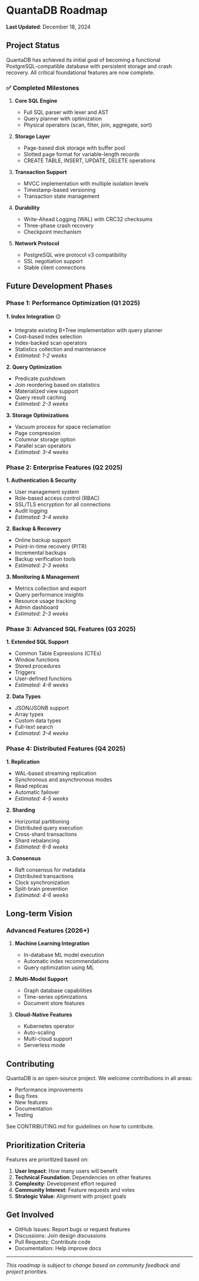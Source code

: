 # QuantaDB Roadmap

**Last Updated**: December 18, 2024

## Project Status

QuantaDB has achieved its initial goal of becoming a functional PostgreSQL-compatible database with persistent storage and crash recovery. All critical foundational features are now complete.

### ✅ Completed Milestones

1. **Core SQL Engine**
   - Full SQL parser with lexer and AST
   - Query planner with optimization
   - Physical operators (scan, filter, join, aggregate, sort)

2. **Storage Layer**
   - Page-based disk storage with buffer pool
   - Slotted page format for variable-length records
   - CREATE TABLE, INSERT, UPDATE, DELETE operations

3. **Transaction Support**
   - MVCC implementation with multiple isolation levels
   - Timestamp-based versioning
   - Transaction state management

4. **Durability**
   - Write-Ahead Logging (WAL) with CRC32 checksums
   - Three-phase crash recovery
   - Checkpoint mechanism

5. **Network Protocol**
   - PostgreSQL wire protocol v3 compatibility
   - SSL negotiation support
   - Stable client connections

## Future Development Phases

### Phase 1: Performance Optimization (Q1 2025)

**1. Index Integration** 🟡
- Integrate existing B+Tree implementation with query planner
- Cost-based index selection
- Index-backed scan operators
- Statistics collection and maintenance
- *Estimated: 1-2 weeks*

**2. Query Optimization**
- Predicate pushdown
- Join reordering based on statistics
- Materialized view support
- Query result caching
- *Estimated: 2-3 weeks*

**3. Storage Optimizations**
- Vacuum process for space reclamation
- Page compression
- Columnar storage option
- Parallel scan operators
- *Estimated: 3-4 weeks*

### Phase 2: Enterprise Features (Q2 2025)

**1. Authentication & Security**
- User management system
- Role-based access control (RBAC)
- SSL/TLS encryption for all connections
- Audit logging
- *Estimated: 3-4 weeks*

**2. Backup & Recovery**
- Online backup support
- Point-in-time recovery (PITR)
- Incremental backups
- Backup verification tools
- *Estimated: 2-3 weeks*

**3. Monitoring & Management**
- Metrics collection and export
- Query performance insights
- Resource usage tracking
- Admin dashboard
- *Estimated: 2-3 weeks*

### Phase 3: Advanced SQL Features (Q3 2025)

**1. Extended SQL Support**
- Common Table Expressions (CTEs)
- Window functions
- Stored procedures
- Triggers
- User-defined functions
- *Estimated: 4-6 weeks*

**2. Data Types**
- JSON/JSONB support
- Array types
- Custom data types
- Full-text search
- *Estimated: 3-4 weeks*

### Phase 4: Distributed Features (Q4 2025)

**1. Replication**
- WAL-based streaming replication
- Synchronous and asynchronous modes
- Read replicas
- Automatic failover
- *Estimated: 4-5 weeks*

**2. Sharding**
- Horizontal partitioning
- Distributed query execution
- Cross-shard transactions
- Shard rebalancing
- *Estimated: 6-8 weeks*

**3. Consensus**
- Raft consensus for metadata
- Distributed transactions
- Clock synchronization
- Split-brain prevention
- *Estimated: 4-6 weeks*

## Long-term Vision

### Advanced Features (2026+)

1. **Machine Learning Integration**
   - In-database ML model execution
   - Automatic index recommendations
   - Query optimization using ML

2. **Multi-Model Support**
   - Graph database capabilities
   - Time-series optimizations
   - Document store features

3. **Cloud-Native Features**
   - Kubernetes operator
   - Auto-scaling
   - Multi-cloud support
   - Serverless mode

## Contributing

QuantaDB is an open-source project. We welcome contributions in all areas:

- Performance improvements
- Bug fixes
- New features
- Documentation
- Testing

See CONTRIBUTING.md for guidelines on how to contribute.

## Prioritization Criteria

Features are prioritized based on:

1. **User Impact**: How many users will benefit
2. **Technical Foundation**: Dependencies on other features
3. **Complexity**: Development effort required
4. **Community Interest**: Feature requests and votes
5. **Strategic Value**: Alignment with project goals

## Get Involved

- GitHub Issues: Report bugs or request features
- Discussions: Join design discussions
- Pull Requests: Contribute code
- Documentation: Help improve docs

---

*This roadmap is subject to change based on community feedback and project priorities.*